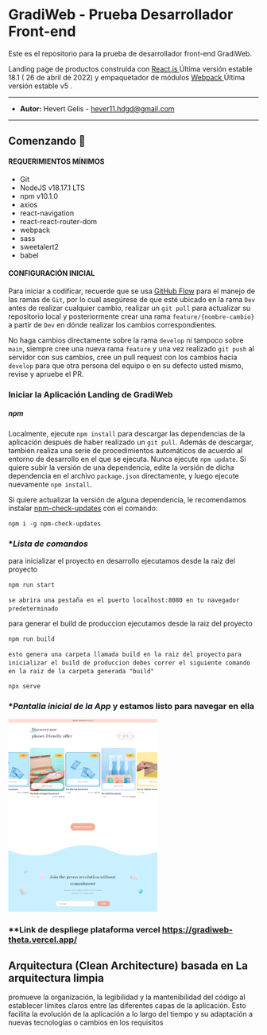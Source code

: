 # GradiWeb - Prueba Desarrollador Front-end

Este es el repositorio para la prueba de desarrollador front-end GradiWeb.

Landing page de productos construida con [ React.js ](https://react.dev/) Última versión estable 18.1 ( 26 de abril de 2022) y empaquetador de módulos [ Webpack ](https://react.dev/) Última versión estable v5 .

---

- **Autor:** Hevert Gelis - <hever11.hdgd@gmail.com>

---

## Comenzando 🚀

#### **REQUERIMIENTOS MÍNIMOS**

- Git
- NodeJS v18.17.1 LTS
- npm v10.1.0
- axios
- react-navigation
- react-react-router-dom
- webpack
- sass
- sweetalert2
- babel

#### **CONFIGURACIÓN INICIAL**

Para iniciar a codificar, recuerde que se usa [GitHub Flow](https://guides.github.com/introduction/flow/) para el manejo de las ramas de `Git`, por lo cual asegúrese de que esté ubicado en la rama `Dev` antes de realizar cualquier cambio, realizar un `git pull` para actualizar su repositorio local y posteriormente crear una rama `feature/{nombre-cambio}` a partir de `Dev` en dónde realizar los cambios correspondientes.

No haga cambios directamente sobre la rama `develop` ni tampoco sobre `main`, siempre cree una nueva rama `feature` y una vez realizado `git push` al servidor con sus cambios, cree un pull request con los cambios hacia `develop` para que otra persona del equipo o en su defecto usted mismo, revise y apruebe el PR.

### **Iniciar la Aplicación Landing de GradiWeb**

##### **npm**

Localmente, ejecute `npm install` para descargar las dependencias de la aplicación después de haber realizado un `git pull`. Además de descargar, también realiza una serie de procedimientos automáticos de acuerdo al entorno de desarrollo en el que se ejecuta. Nunca ejecute `npm update`. Si quiere subir la versión de una dependencia, edite la versión de dicha dependencia en el archivo `package.json` directamente, y luego ejecute nuevamente `npm install`.

Si quiere actualizar la versión de alguna dependencia, le recomendamos instalar [npm-check-updates](https://github.com/raineorshine/npm-check-updates) con el comando:

```
npm i -g npm-check-updates
```

### \*_Lista de comandos_

para inicializar el proyecto en desarrollo ejecutamos desde la raiz del proyecto

```
npm run start
```

`se abrira una pestaña en el puerto localhost:8080 en tu navegador predeterminado`

para generar el build de produccion ejecutamos desde la raiz del proyecto

```
npm run build

```

`esto genera una carpeta llamada build en la raiz del proyecto`
`para inicializar el build de produccion debes correr el siguiente comando en la raiz de la carpeta generada "build"`

```
npx serve
```

### \*_Pantalla inicial de la App_ y estamos listo para navegar en ella

<img src="https://raw.githubusercontent.com/HEVERHD/gradiweb/main/Escritorio-PC-1380x720.png" alt="Texto alternativo" width="300">

### \*\*Link de despliege plataforma vercel https://gradiweb-theta.vercel.app/

## Arquitectura  (Clean Architecture) basada en La arquitectura limpia

promueve la organización, la legibilidad y la mantenibilidad del código al establecer límites claros entre las diferentes capas de la aplicación. Esto facilita la evolución de la aplicación a lo largo del tiempo y su adaptación a nuevas tecnologías o cambios en los requisitos
